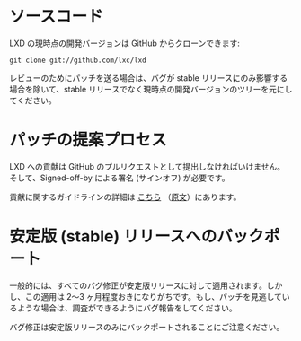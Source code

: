 # ソースコード <!-- Source code -->

<!--
The current development version of LXD can be cloned from GitHub with:
-->
LXD の現時点の開発バージョンは GitHub からクローンできます:

    git clone git://github.com/lxc/lxd

<!--
Contributions sent upstream for review must be based on the current git tree and not on stable releases, unless the bug only affects a stable release.
-->
レビューのためにパッチを送る場合は、バグが stable リリースにのみ影響する場合を除いて、stable リリースでなく現時点の開発バージョンのツリーを元にしてください。

# パッチの提案プロセス <!-- Patch submission process -->
<!--
Contributions to LXD must be submitted as GitHub pull-requests and we require them to be signed-off.
-->
LXD への貢献は GitHub のプルリクエストとして提出しなければいけません。そして、Signed-off-by による署名 (サインオフ) が必要です。

<!--
More details on contribution guidelines can be found [here](https://linuxcontainers.org/lxd/docs/latest/contributing).
-->
貢献に関するガイドラインの詳細は [こちら](https://lxd-ja.readthedocs.io/ja/latest/contributing/) （[原文](https://linuxcontainers.org/lxd/docs/latest/contributing)）にあります。

# 安定版 (stable) リリースへのバックポート <!-- Stable release backports -->

<!--
In general, all bugfixes will be picked up for the stable release, this however tends to happen in batches every couple of months or so. If we missed a given patch, please file a bug so we can look into it.
-->
一般的には、すべてのバグ修正が安定版リリースに対して適用されます。しかし、この適用は 2〜3 ヶ月程度おきになりがちです。もし、パッチを見逃しているような場合は、調査ができるようにバグ報告をしてください。

<!--
Note that only bugfixes are backported to stable releases.
-->
バグ修正は安定版リリースのみにバックポートされることにご注意ください。

